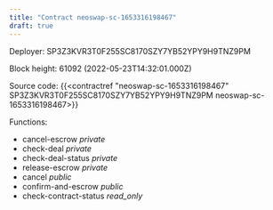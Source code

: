 ```yaml
---
title: "Contract neoswap-sc-1653316198467"
draft: true
---
```

Deployer: SP3Z3KVR3T0F255SC8170SZY7YB52YPY9H9TNZ9PM


 



Block height: 61092 (2022-05-23T14:32:01.000Z)

Source code: {{<contractref "neoswap-sc-1653316198467" SP3Z3KVR3T0F255SC8170SZY7YB52YPY9H9TNZ9PM neoswap-sc-1653316198467>}}

Functions:

* cancel-escrow _private_
* check-deal _private_
* check-deal-status _private_
* release-escrow _private_
* cancel _public_
* confirm-and-escrow _public_
* check-contract-status _read_only_
